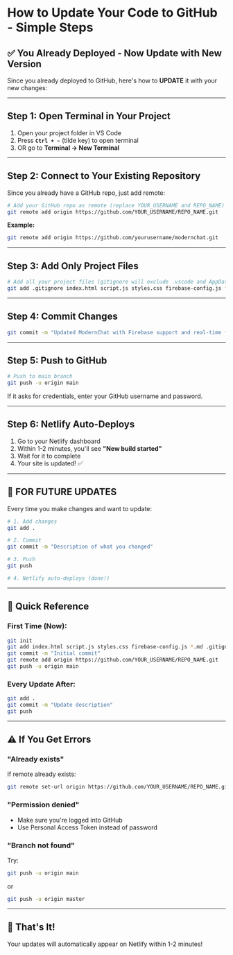 # How to Update Your Code to GitHub - Simple Steps

## ✅ You Already Deployed - Now Update with New Version

Since you already deployed to GitHub, here's how to **UPDATE** it with your new changes:

---

## Step 1: Open Terminal in Your Project

1. Open your project folder in VS Code
2. Press **`Ctrl + ~`** (tilde key) to open terminal
3. OR go to **Terminal → New Terminal**

---

## Step 2: Connect to Your Existing Repository

Since you already have a GitHub repo, just add remote:

```bash
# Add your GitHub repo as remote (replace YOUR_USERNAME and REPO_NAME)
git remote add origin https://github.com/YOUR_USERNAME/REPO_NAME.git
```

**Example:**
```bash
git remote add origin https://github.com/yourusername/modernchat.git
```

---

## Step 3: Add Only Project Files

```bash
# Add all your project files (gitignore will exclude .vscode and AppData)
git add .gitignore index.html script.js styles.css firebase-config.js *.md
```

---

## Step 4: Commit Changes

```bash
git commit -m "Updated ModernChat with Firebase support and real-time features"
```

---

## Step 5: Push to GitHub

```bash
# Push to main branch
git push -u origin main
```

If it asks for credentials, enter your GitHub username and password.

---

## Step 6: Netlify Auto-Deploys

1. Go to your Netlify dashboard
2. Within 1-2 minutes, you'll see **"New build started"**
3. Wait for it to complete
4. Your site is updated! ✅

---

## 🔄 FOR FUTURE UPDATES

Every time you make changes and want to update:

```bash
# 1. Add changes
git add .

# 2. Commit
git commit -m "Description of what you changed"

# 3. Push
git push

# 4. Netlify auto-deploys (done!)
```

---

## 📝 Quick Reference

### First Time (Now):
```bash
git init
git add index.html script.js styles.css firebase-config.js *.md .gitignore
git commit -m "Initial commit"
git remote add origin https://github.com/YOUR_USERNAME/REPO_NAME.git
git push -u origin main
```

### Every Update After:
```bash
git add .
git commit -m "Update description"
git push
```

---

## ⚠️ If You Get Errors

### "Already exists"
If remote already exists:
```bash
git remote set-url origin https://github.com/YOUR_USERNAME/REPO_NAME.git
```

### "Permission denied"
- Make sure you're logged into GitHub
- Use Personal Access Token instead of password

### "Branch not found"
Try:
```bash
git push -u origin main
```
or
```bash
git push -u origin master
```

---

## 🎉 That's It!

Your updates will automatically appear on Netlify within 1-2 minutes!

